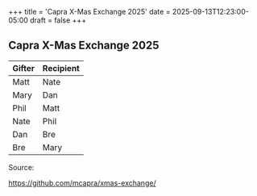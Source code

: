+++
title = 'Capra X-Mas Exchange 2025'
date = 2025-09-13T12:23:00-05:00
draft = false
+++
## Capra X-Mas Exchange 2025

|Gifter|Recipient|
| --- | --- |
|Matt|Nate|
|Mary|Dan|
|Phil|Matt|
|Nate|Phil|
|Dan|Bre|
|Bre|Mary|

Source:

https://github.com/mcapra/xmas-exchange/